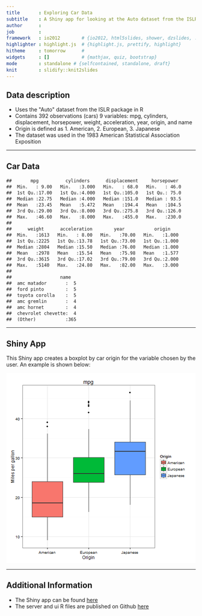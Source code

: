 ```yaml
---
title       : Exploring Car Data
subtitle    : A Shiny app for looking at the Auto dataset from the ISLR package in R
author      : 
job         : 
framework   : io2012        # {io2012, html5slides, shower, dzslides, ...}
highlighter : highlight.js  # {highlight.js, prettify, highlight}
hitheme     : tomorrow      # 
widgets     : []            # {mathjax, quiz, bootstrap}
mode        : standalone # {selfcontained, standalone, draft}
knit        : slidify::knit2slides
---
```


## Data description

* Uses the "Auto" dataset from the ISLR package in R
* Contains 392 observations (cars) 9 variables: mpg, cylinders, displacement, horsepower, weight, acceleration, year, origin, and name
* Origin is defined as 1. American, 2. European, 3. Japanese
* The dataset was used in the 1983 American Statistical Association Exposition

--- 

## Car Data


```
##       mpg          cylinders      displacement     horsepower   
##  Min.   : 9.00   Min.   :3.000   Min.   : 68.0   Min.   : 46.0  
##  1st Qu.:17.00   1st Qu.:4.000   1st Qu.:105.0   1st Qu.: 75.0  
##  Median :22.75   Median :4.000   Median :151.0   Median : 93.5  
##  Mean   :23.45   Mean   :5.472   Mean   :194.4   Mean   :104.5  
##  3rd Qu.:29.00   3rd Qu.:8.000   3rd Qu.:275.8   3rd Qu.:126.0  
##  Max.   :46.60   Max.   :8.000   Max.   :455.0   Max.   :230.0  
##                                                                 
##      weight      acceleration        year           origin     
##  Min.   :1613   Min.   : 8.00   Min.   :70.00   Min.   :1.000  
##  1st Qu.:2225   1st Qu.:13.78   1st Qu.:73.00   1st Qu.:1.000  
##  Median :2804   Median :15.50   Median :76.00   Median :1.000  
##  Mean   :2978   Mean   :15.54   Mean   :75.98   Mean   :1.577  
##  3rd Qu.:3615   3rd Qu.:17.02   3rd Qu.:79.00   3rd Qu.:2.000  
##  Max.   :5140   Max.   :24.80   Max.   :82.00   Max.   :3.000  
##                                                                
##                  name    
##  amc matador       :  5  
##  ford pinto        :  5  
##  toyota corolla    :  5  
##  amc gremlin       :  4  
##  amc hornet        :  4  
##  chevrolet chevette:  4  
##  (Other)           :365
```


---

## Shiny App

This Shiny app creates a boxplot by car origin for the variable chosen by the user. An example is shown below:

![plot of chunk unnamed-chunk-2](assets/fig/unnamed-chunk-2-1.png) 

---

## Additional Information

* The Shiny app can be found [here](http://slashmatti.shinyapps.io/DDP-Project)
* The server and ui R files are published on Github [here](http://github.com/slashmatti/DDP-Project)
